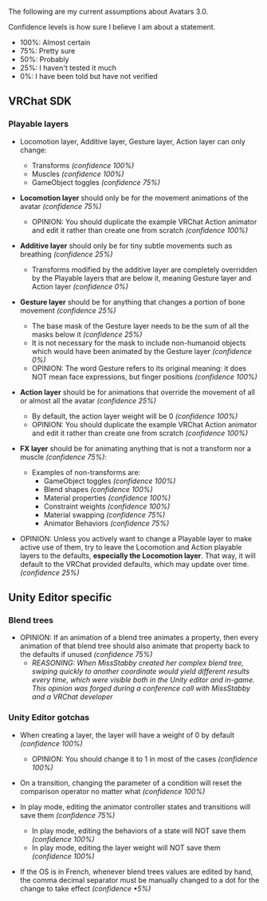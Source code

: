 The following are my current assumptions about Avatars 3.0.

Confidence levels is how sure I believe I am about a statement.

- 100%: Almost certain
- 75%: Pretty sure
- 50%: Probably
- 25%: I haven't tested it much
- 0%: I have been told but have not verified

## VRChat SDK

### Playable layers

- Locomotion layer, Additive layer, Gesture layer, Action layer can only change:
  - Transforms *(confidence 100%)*
  - Muscles *(confidence 100%)*
  - GameObject toggles *(confidence 75%)*

- **Locomotion layer** should only be for the movement animations of the avatar *(confidence 75%)*
  - OPINION: You should duplicate the example VRChat Action animator and edit it rather than create one from scratch *(confidence 100%)*

- **Additive layer** should only be for tiny subtle movements such as breathing *(confidence 25%)*
  - Transforms modified by the additive layer are completely overridden by the Playable layers that are below it, meaning Gesture layer and Action layer *(confidence 0%)*

- **Gesture layer** should be for anything that changes a portion of bone movement *(confidence 25%)*
  - The base mask of the Gesture layer needs to be the sum of all the masks below it *(confidence 25%)*
  - It is not necessary for the mask to include non-humanoid objects which would have been animated by the Gesture layer *(confidence 0%)*
  - OPINION: The word Gesture refers to its original meaning: it does NOT mean face expressions, but finger positions *(confidence 100%)*

- **Action layer** should be for animations that override the movement of all or almost all the avatar *(confidence 25%)*
  - By default, the action layer weight will be 0 *(confidence 100%)*
  - OPINION: You should duplicate the example VRChat Action animator and edit it rather than create one from scratch *(confidence 100%)*

- **FX layer** should be for animating anything that is not a transform nor a muscle *(confidence 75%)*:
  - Examples of non-transforms are:
    - GameObject toggles *(confidence 100%)*
    - Blend shapes *(confidence 100%)*
    - Material properties *(confidence 100%)*
    - Constraint weights *(confidence 100%)*
    - Material swapping *(confidence 75%)*
    - Animator Behaviors *(confidence 75%)*

- OPINION: Unless you actively want to change a Playable layer to make active use of them, try to leave the Locomotion and Action playable layers to the defaults, **especially the Locomotion layer**. That way, it will default to the VRChat provided defaults, which may update over time. *(confidence 25%)*

## Unity Editor specific

### Blend trees

- OPINION: If an animation of a blend tree animates a property, then every animation of that blend tree should also animate that property back to the defaults if unused *(confidence 75%)*
  - *REASONING: When MissStabby created her complex blend tree, swiping quickly to another coordinate would yield different results every time, which were visible both in the Unity editor and in-game. This opinion was forged during a conference call with MissStabby and a VRChat developer*

### Unity Editor gotchas

- When creating a layer, the layer will have a weight of 0 by default *(confidence 100%)*
  - OPINION: You should change it to 1 in most of the cases *(confidence 100%)*

- On a transition, changing the parameter of a condition will reset the comparison operator no matter what *(confidence 100%)*

- In play mode, editing the animator controller states and transitions will save them *(confidence 75%)*
  - In play mode, editing the behaviors of a state will NOT save them *(confidence 100%)*
  - In play mode, editing the layer weight will NOT save them *(confidence 100%)*

- If the OS is in French, whenever blend trees values are edited by hand, the comma decimal separator must be manually changed to a dot for the change to take effect *(confidence •5%)*

